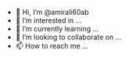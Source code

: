 - 👋 Hi, I’m @amirali60ab
- 👀 I’m interested in ...
- 🌱 I’m currently learning ...
- 💞️ I’m looking to collaborate on ...
- 📫 How to reach me ...

<!---
amirali60ab/amirali60ab is a ✨ special ✨ repository because its `README.md` (this file) appears on your GitHub profile.
You can click the Preview link to take a look at your changes.
--->
